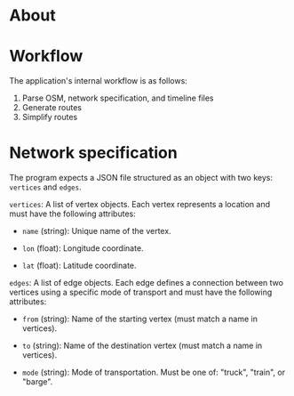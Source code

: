# About

# Workflow
The application's internal workflow is as follows:
1. Parse OSM, network specification, and timeline files
2. Generate routes
3. Simplify routes
# Network specification
The program expects a JSON file structured as an object with two keys: `vertices` and `edges`.

`vertices`:
 A list of vertex objects. Each vertex represents a location and must have the following attributes:

* `name` (string): Unique name of the vertex.

* `lon` (float): Longitude coordinate.

* `lat` (float): Latitude coordinate.

`edges`: A list of edge objects. Each edge defines a connection between two vertices using a specific mode of transport and must have the following attributes:

* `from` (string): Name of the starting vertex (must match a name in vertices).

* `to` (string): Name of the destination vertex (must match a name in vertices).

* `mode` (string): Mode of transportation. Must be one of: "truck", "train", or "barge".
